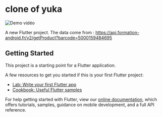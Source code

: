 
# clone of yuka


![Demo vidéo](res/drawables/demo.gif "Demo vidéo")

A new Flutter project. 
The data come from : 
https://api.formation-android.fr/v2/getProduct?barcode=5000159484695  

## Getting Started

This project is a starting point for a Flutter application.

A few resources to get you started if this is your first Flutter project:

- [Lab: Write your first Flutter app](https://flutter.dev/docs/get-started/codelab)
- [Cookbook: Useful Flutter samples](https://flutter.dev/docs/cookbook)

For help getting started with Flutter, view our
[online documentation](https://flutter.dev/docs), which offers tutorials,
samples, guidance on mobile development, and a full API reference.
